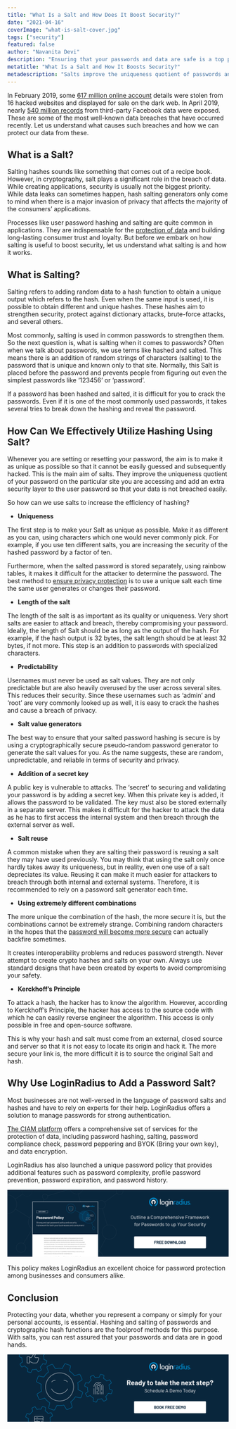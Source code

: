 ```yaml
---
title: "What Is a Salt and How Does It Boost Security?"
date: "2021-04-16"
coverImage: "what-is-salt-cover.jpg"
tags: ["security"]
featured: false 
author: "Navanita Devi"
description: "Ensuring that your passwords and data are safe is a top priority. Hashing and salting of passwords and cryptographic hash functions ensure the highest level of protection. By adding salt to your password, you can effectively thwart even the strongest password attacks."
metatitle: "What Is a Salt and How It Boosts Security?"
metadescription: "Salts improve the uniqueness quotient of passwords and add an extra security layer to prevent a data breach. Learn how to use salts to increase the efficiency of hashing."
---
```


In February 2019, some [617 million online account](https://www.theregister.com/2019/02/11/620_million_hacked_accounts_dark_web/) details were stolen from 16 hacked websites and displayed for sale on the dark web. In April 2019, nearly [540 million records](https://www.upguard.com/breaches/facebook-user-data-leak) from third-party Facebook data were exposed. These are some of the most well-known data breaches that have occurred recently. Let us understand what causes such breaches and how we can protect our data from these.


## What is a Salt?

Salting hashes sounds like something that comes out of a recipe book. However, in cryptography, salt plays a significant role in the breach of data. While creating applications, security is usually not the biggest priority. While data leaks can sometimes happen, hash salting generators only come to mind when there is a major invasion of privacy that affects the majority of the consumers’ applications. 

Processes like user password hashing and salting are quite common in applications. They are indispensable for the [protection of data](https://www.loginradius.com/blog/identity/2020/12/data-security-best-practices/) and building long-lasting consumer trust and loyalty. But before we embark on how salting is useful to boost security, let us understand what salting is and how it works. 


## What is Salting?

Salting refers to adding random data to a hash function to obtain a unique output which refers to the hash. Even when the same input is used, it is possible to obtain different and unique hashes. These hashes aim to strengthen security, protect against dictionary attacks, brute-force attacks, and several others. 

Most commonly, salting is used in common passwords to strengthen them. So the next question is, what is salting when it comes to passwords? Often when we talk about passwords, we use terms like hashed and salted. This means there is an addition of random strings of characters (salting) to the password that is unique and known only to that site. Normally, this Salt is placed before the password and prevents people from figuring out even the simplest passwords like ‘123456’ or ‘password’. 

If a password has been hashed and salted, it is difficult for you to crack the passwords. Even if it is one of the most commonly used passwords, it takes several tries to break down the hashing and reveal the password. 


## How Can We Effectively Utilize Hashing Using Salt?

Whenever you are setting or resetting your password, the aim is to make it as unique as possible so that it cannot be easily guessed and subsequently hacked. This is the main aim of salts. They improve the uniqueness quotient of your password on the particular site you are accessing and add an extra security layer to the user password so that your data is not breached easily. 

So how can we use salts to increase the efficiency of hashing?



*   **Uniqueness**

The first step is to make your Salt as unique as possible. Make it as different as you can, using characters which one would never commonly pick. For example, if you use ten different salts, you are increasing the security of the hashed password by a factor of ten. 

Furthermore, when the salted password is stored separately, using rainbow tables, it makes it difficult for the attacker to determine the password. The best method to [ensure privacy protection](https://www.loginradius.com/blog/identity/2019/12/digital-privacy-best-practices/) is to use a unique salt each time the same user generates or changes their password. 



*   **Length of the salt**

 The length of the salt is as important as its quality or uniqueness. Very short salts are easier to attack and breach, thereby compromising your password. Ideally, the length of Salt should be as long as the output of the hash. For example, if the hash output is 32 bytes, the salt length should be at least 32 bytes, if not more. This step is an addition to passwords with specialized characters. 



*   **Predictability** 

Usernames must never be used as salt values. They are not only predictable but are also heavily overused by the user across several sites. This reduces their security. Since these usernames such as ‘admin’ and ‘root’ are very commonly looked up as well, it is easy to crack the hashes and cause a breach of privacy.



*   **Salt value generators**

The best way to ensure that your salted password hashing is secure is by using a cryptographically secure pseudo-random password generator to generate the salt values for you. As the name suggests, these are random, unpredictable, and reliable in terms of security and privacy.



*   **Addition of a secret key**

A public key is vulnerable to attacks. The ‘secret’ to securing and validating your password is by adding a secret key. When this private key is added, it allows the password to be validated. The key must also be stored externally in a separate server. This makes it difficult for the hacker to attack the data as he has to first access the internal system and then breach through the external server as well. 



*   **Salt reuse**

A common mistake when they are salting their password is reusing a salt they may have used previously. You may think that using the salt only once hardly takes away its uniqueness, but in reality, even one use of a salt depreciates its value. Reusing it can make it much easier for attackers to breach through both internal and external systems. Therefore, it is recommended to rely on a password salt generator each time. 



*   **Using extremely different combinations**

The more unique the combination of the hash, the more secure it is, but the combinations cannot be extremely strange. Combining random characters in the hopes that the [password will become more secure](https://www.loginradius.com/blog/identity/2021/01/how-to-choose-a-secure-password/) can actually backfire sometimes. 

It creates interoperability problems and reduces password strength. Never attempt to create crypto hashes and salts on your own. Always use standard designs that have been created by experts to avoid compromising your safety. 



*   **Kerckhoff’s Principle** 

To attack a hash, the hacker has to know the algorithm. However, according to Kerckhoff’s Principle, the hacker has access to the source code with which he can easily reverse engineer the algorithm. This access is only possible in free and open-source software. 

This is why your hash and salt must come from an external, closed source and server so that it is not easy to locate its origin and hack it. The more secure your link is, the more difficult it is to source the original Salt and hash.


## Why Use LoginRadius to Add a Password Salt?

Most businesses are not well-versed in the language of password salts and hashes and have to rely on experts for their help. LoginRadius offers a solution to manage passwords for strong authentication.

[The CIAM platform](https://www.loginradius.com/) offers a comprehensive set of services for the protection of data, including password hashing, salting, password compliance check, password peppering and BYOK (Bring your own key), and data encryption. 

LoginRadius has also launched a unique password policy that provides additional features such as password complexity, profile password prevention, password expiration, and password history. 

[![password-policy](password-policy.png)](https://www.loginradius.com/resource/password-policy-datasheet)

This policy makes LoginRadius an excellent choice for password protection among businesses and consumers alike. 


## Conclusion 

Protecting your data, whether you represent a company or simply for your personal accounts, is essential. Hashing and salting of passwords and cryptographic hash functions are the foolproof methods for this purpose. With salts, you can rest assured that your passwords and data are in good hands. 


[![book-a-demo-loginradius](../../assets/book-a-demo-loginradius.png)](https://www.loginradius.com/book-a-demo/)